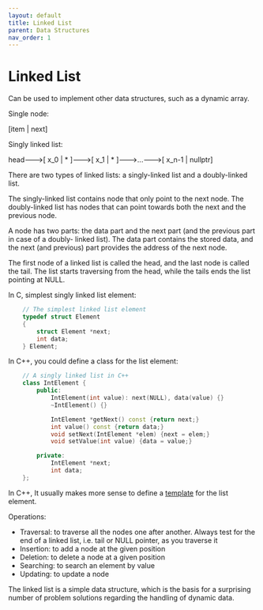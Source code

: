 ```yaml
---
layout: default
title: Linked List
parent: Data Structures
nav_order: 1
---
```


# Linked List

Can be used to implement other data structures, such as a dynamic array.

Single node:

[item | next]

Singly linked list:

head--->[ x_0 | * ]--->[ x_1 | * ]--->...--->[ x_n-1 | nullptr]

There are two types of linked lists: a singly-linked list and a doubly-linked list.

The singly-linked list contains node that only point to the next node. The doubly-linked list
has nodes that can point towards both the next and the previous node.

A node has two parts: the data part and the next part (and the previous part in case of a doubly-
linked list). The data part contains the stored data, and the next (and previous) part provides
the address of the next node.

The first node of a linked list is called the head, and the last node is called the tail. The
list starts traversing from the head, while the tails ends the list pointing at NULL. 

In C, simplest singly linked list element:

```c
    // The simplest linked list element
    typedef struct Element
    {
        struct Element *next;
        int data;
    } Element;
```

In C++, you could define a class for the list element:

```cpp
    // A singly linked list in C++
    class IntElement {
        public:
            IntElement(int value): next(NULL), data(value) {}
            ~IntElement() {}

            IntElement *getNext() const {return next;}
            int value() const {return data;}
            void setNext(IntElement *elem) {next = elem;}
            void setValue(int value) {data = value;}

        private:
            IntElement *next;
            int data;
    };
```

In C++, It usually makes more sense to define a
[template](https://www.geeksforgeeks.org/templates-cpp/) for the list element.

Operations:

  - Traversal: to traverse all the nodes one after another. Always test
    for the end of a linked list, i.e. tail or NULL pointer, as you
    traverse it
  - Insertion: to add a node at the given position
  - Deletion: to delete a node at a given position
  - Searching: to search an element by value
  - Updating: to update a node

The linked list is a simple data structure, which is the basis for a surprising number of
problem solutions regarding the handling of dynamic data.
